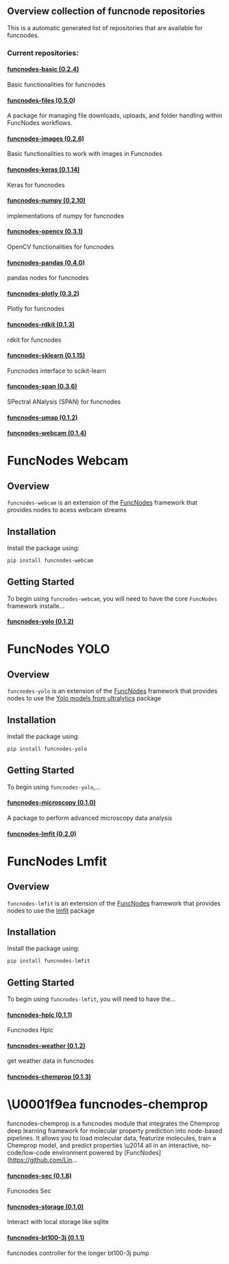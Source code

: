 ## Overview collection of funcnode repositories

This is a automatic generated list of repositories that are available for funcnodes.

### Current repositories:


#### [funcnodes-basic (0.2.4)](https://github.com/Linkdlab/funcnodes_basic)

Basic functionalities for funcnodes


#### [funcnodes-files (0.5.0)](https://github.com/Linkdlab/funcnodes_files)

A package for managing file downloads, uploads, and folder handling within FuncNodes workflows.


#### [funcnodes-images (0.2.6)](https://github.com/Linkdlab/funcnodes_images)

Basic functionalities to work with images in Funcnodes


#### [funcnodes-keras (0.1.14)]()

Keras for funcnodes




#### [funcnodes-numpy (0.2.10)](https://github.com/Linkdlab/funcnodes_numpy)

implementations of numpy for funcnodes


#### [funcnodes-opencv (0.3.1)](https://github.com/Linkdlab/funcnodes_opencv)

OpenCV functionalities for funcnodes



#### [funcnodes-pandas (0.4.0)](https://github.com/Linkdlab/funcnodes_pandas)

pandas nodes for funcnodes


#### [funcnodes-plotly (0.3.2)](https://github.com/Linkdlab/funcnodes_plotly)

Plotly for funcnodes



#### [funcnodes-rdkit (0.1.3)]()

rdkit for funcnodes


#### [funcnodes-sklearn (0.1.15)](https://github.com/Linkdlab/funcnodes_sklearn)

Funcnodes interface to scikit-learn


#### [funcnodes-span (0.3.6)](https://github.com/Linkdlab/funcnodes_span)

SPectral ANalysis (SPAN) for funcnodes


#### [funcnodes-umap (0.1.2)]()




#### [funcnodes-webcam (0.1.4)](https://github.com/Linkdlab/funcnodes_webcam)

# FuncNodes Webcam

## Overview

`funcnodes-webcam` is an extension of the [FuncNodes](https://github.com/linkdlab/funcnodes) framework that provides nodes to acess webcam streams

## Installation

Install the package using:

```bash
pip install funcnodes-webcam
```

## Getting Started

To begin using `funcnodes-webcam`, you will need to have the core `FuncNodes` framework installe...


#### [funcnodes-yolo (0.1.2)]()

# FuncNodes YOLO

## Overview

`funcnodes-yolo` is an extension of the [FuncNodes](https://github.com/linkdlab/funcnodes) framework that provides nodes to use the [Yolo models from ultralytics](https://github.com/ultralytics/ultralytics) package

## Installation

Install the package using:

```bash
pip install funcnodes-yolo
```

## Getting Started

To begin using `funcnodes-yolo`,...


#### [funcnodes-microscopy (0.1.0)](https://github.com/linkdlab/funcnodes_microscopy)

A package to perform advanced microscopy data analysis


#### [funcnodes-lmfit (0.2.0)](https://github.com/Linkdlab/funcnodes_lmfit)


# FuncNodes Lmfit

## Overview

`funcnodes-lmfit` is an extension of the [FuncNodes](https://github.com/linkdlab/funcnodes) framework that provides nodes to use the [lmfit](https://lmfit.github.io/lmfit-py/) package

## Installation

Install the package using:

```bash
pip install funcnodes-lmfit
```

## Getting Started

To begin using `funcnodes-lmfit`, you will need to have the...


#### [funcnodes-hplc (0.1.1)](https://github.com/Linkdlab/funcnodes_hplc)

Funcnodes Hplc




#### [funcnodes-weather (0.1.2)]()

get weather data in funcnodes



#### [funcnodes-chemprop (0.1.3)]()

# \U0001f9ea funcnodes-chemprop

funcnodes-chemprop is a funcnodes module that integrates the Chemprop deep learning framework for molecular property prediction into node-based pipelines. It allows you to load molecular data, featurize molecules, train a Chemprop model, and predict properties \u2014 all in an interactive, no-code/low-code environment powered by [FuncNodes](https://github.com/Lin...


#### [funcnodes-sec (0.1.8)](https://github.com/Linkdlab/funcnodes_sec)

Funcnodes Sec



#### [funcnodes-storage (0.1.0)]()

Interact with local storage like sqlite


#### [funcnodes-bt100-3j (0.1.1)]()

funcnodes controller for the longer bt100-3j pump


